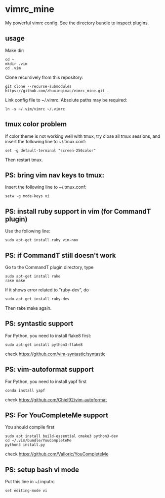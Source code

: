 # vimrc_mine
My powerful vimrc config.
See the directory bundle to inspect plugins.

## usage
Make dir:
```
cd ~
mkdir .vim
cd .vim
```
Clone recursively from this repository:
```
git clone --recurse-submodules https://github.com/zhuxinqimac/vimrc_mine.git .
```
Link config file to ~/.vimrc. Absolute paths may be required:
```
ln -s ~/.vim/vimrc ~/.vimrc
```

## tmux color problem
If color theme is not working well with tmux, try close all tmux sessions, 
and insert the following line to ~/.tmux.conf:
```
set -g default-terminal "screen-256color"
```
Then restart tmux.

## PS: bring vim nav keys to tmux:
Insert the following line to ~/.tmux.conf:
```
setw -g mode-keys vi
```

## PS: install ruby support in vim (for CommandT plugin)
Use the following line:
```
sudo apt-get install ruby vim-nox
```

## PS: if CommandT still doesn't work
Go to the CommandT plugin directory, type 
```
sudo apt-get install rake
rake make
```
If it shows error related to "ruby-dev", do
```
sudo apt-get install ruby-dev
```
Then rake make again.

## PS: syntastic support
For Python, you need to install flake8 first:
```
sudo apt-get install python3-flake8
```
check https://github.com/vim-syntastic/syntastic

## PS: vim-autoformat support
For Python, you need to install yapf first
```
conda install yapf
```
check https://github.com/Chiel92/vim-autoformat

## PS: For YouCompleteMe support
You should compile first
```
sudo apt install build-essential cmake3 python3-dev
cd ~/.vim/bundle/YouCompleteMe
python3 install.py
```
check https://github.com/Valloric/YouCompleteMe

## PS: setup bash vi mode
Put this line in ~/.inputrc
```
set editing-mode vi
```
